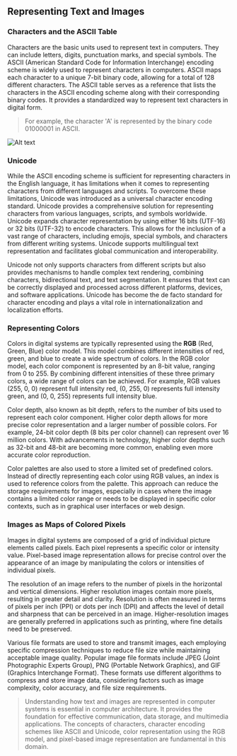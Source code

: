 ## Representing Text and Images

### Characters and the ASCII Table
  Characters are the basic units used to represent text in computers. They can include letters, digits, punctuation marks, and special symbols. The ASCII (American Standard Code for Information Interchange) encoding scheme is widely used to represent characters in computers. ASCII maps each character to a unique 7-bit binary code, allowing for a total of 128 different characters. The ASCII table serves as a reference that lists the characters in the ASCII encoding scheme along with their corresponding binary codes. It provides a standardized way to represent text characters in digital form. 
  > For example, the character 'A' is represented by the binary code 01000001 in ASCII.

![Alt text](http://www.plcdev.com/files/plcdev/images/Simple%20ASCII%20Table_0.gif)

### Unicode
While the ASCII encoding scheme is sufficient for representing characters in the English language, it has limitations when it comes to representing characters from different languages and scripts. To overcome these limitations, Unicode was introduced as a universal character encoding standard. Unicode provides a comprehensive solution for representing characters from various languages, scripts, and symbols worldwide. Unicode expands character representation by using either 16 bits (UTF-16) or 32 bits (UTF-32) to encode characters. This allows for the inclusion of a vast range of characters, including emojis, special symbols, and characters from different writing systems. Unicode supports multilingual text representation and facilitates global communication and interoperability.

Unicode not only supports characters from different scripts but also provides mechanisms to handle complex text rendering, combining characters, bidirectional text, and text segmentation. It ensures that text can be correctly displayed and processed across different platforms, devices, and software applications. Unicode has become the de facto standard for character encoding and plays a vital role in internationalization and localization efforts.

### Representing Colors
Colors in digital systems are typically represented using the **RGB** (Red, Green, Blue) color model. This model combines different intensities of red, green, and blue to create a wide spectrum of colors. In the RGB color model, each color component is represented by an 8-bit value, ranging from 0 to 255. By combining different intensities of these three primary colors, a wide range of colors can be achieved. For example, RGB values (255, 0, 0) represent full intensity red, (0, 255, 0) represents full intensity green, and (0, 0, 255) represents full intensity blue.

Color depth, also known as bit depth, refers to the number of bits used to represent each color component. Higher color depth allows for more precise color representation and a larger number of possible colors. For example, 24-bit color depth (8 bits per color channel) can represent over 16 million colors. With advancements in technology, higher color depths such as 32-bit and 48-bit are becoming more common, enabling even more accurate color reproduction.

Color palettes are also used to store a limited set of predefined colors. Instead of directly representing each color using RGB values, an index is used to reference colors from the palette. This approach can reduce the storage requirements for images, especially in cases where the image contains a limited color range or needs to be displayed in specific color contexts, such as in graphical user interfaces or web design.

### Images as Maps of Colored Pixels
Images in digital systems are composed of a grid of individual picture elements called pixels. Each pixel represents a specific color or intensity value. Pixel-based image representation allows for precise control over the appearance of an image by manipulating the colors or intensities of individual pixels.

The resolution of an image refers to the number of pixels in the horizontal and vertical dimensions. Higher resolution images contain more pixels, resulting in greater detail and clarity. Resolution is often measured in terms of pixels per inch (PPI) or dots per inch (DPI) and affects the level of detail and sharpness that can be perceived in an image. Higher-resolution images are generally preferred in applications such as printing, where fine details need to be preserved.

Various file formats are used to store and transmit images, each employing specific compression techniques to reduce file size while maintaining acceptable image quality. Popular image file formats include JPEG (Joint Photographic Experts Group), PNG (Portable Network Graphics), and GIF (Graphics Interchange Format). These formats use different algorithms to compress and store image data, considering factors such as image complexity, color accuracy, and file size requirements.

> Understanding how text and images are represented in computer systems is essential in computer architecture. It provides the foundation for effective communication, data storage, and multimedia applications. The concepts of characters, character encoding schemes like ASCII and Unicode, color representation using the RGB model, and pixel-based image representation are fundamental in this domain.
